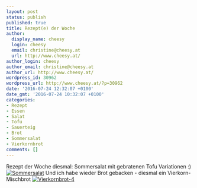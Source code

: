 ```yaml
---
layout: post
status: publish
published: true
title: Rezept(e) der Woche
author:
  display_name: cheesy
  login: cheesy
  email: christine@cheesy.at
  url: http://www.cheesy.at/
author_login: cheesy
author_email: christine@cheesy.at
author_url: http://www.cheesy.at/
wordpress_id: 30962
wordpress_url: http://www.cheesy.at/?p=30962
date: '2016-07-24 12:32:07 +0100'
date_gmt: '2016-07-24 10:32:07 +0100'
categories:
- Rezept
- Essen
- Salat
- Tofu
- Sauerteig
- Brot
- Sommersalat
- Vierkornbrot
comments: []
---
```

Rezept der Woche diesmal: Sommersalat mit gebratenen Tofu Variationen :)
[![Sommersalat](http://www.cheesy.at/wp-content/uploads/Sommersalat.jpg)](http://www.cheesy.at/rezepte/hauptspeisen/salate/sommersalat-mit-tofuvariationen/)
Und ich habe wieder Brot gebacken - diesmal ein Vierkorn-Mischbrot
[![Vierkornbrot-4](http://www.cheesy.at/wp-content/uploads/Vierkornbrot-4.jpg)](http://www.cheesy.at/rezepte/brot-backen/vierkornbrot/)
